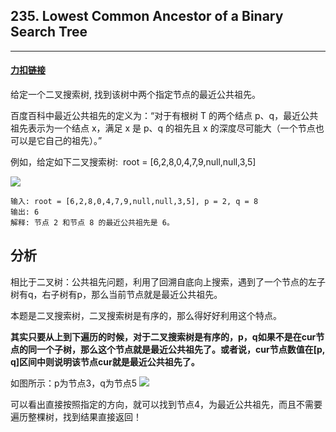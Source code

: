 ## 235. Lowest Common Ancestor of a Binary Search Tree

------



#### [力扣链接](https://leetcode-cn.com/problems/lowest-common-ancestor-of-a-binary-search-tree/)

给定一个二叉搜索树, 找到该树中两个指定节点的最近公共祖先。

百度百科中最近公共祖先的定义为：“对于有根树 T 的两个结点 p、q，最近公共祖先表示为一个结点 x，满足 x 是 p、q 的祖先且 x 的深度尽可能大（一个节点也可以是它自己的祖先）。”

例如，给定如下二叉搜索树:  root = [6,2,8,0,4,7,9,null,null,3,5]

![](https://assets.leetcode-cn.com/aliyun-lc-upload/uploads/2018/12/14/binarysearchtree_improved.png)

```
输入: root = [6,2,8,0,4,7,9,null,null,3,5], p = 2, q = 8
输出: 6 
解释: 节点 2 和节点 8 的最近公共祖先是 6。
```
## 分析

相比于二叉树：公共祖先问题，利用了回溯自底向上搜索，遇到了一个节点的左子树有q，右子树有p，那么当前节点就是最近公共祖先。

本题是二叉搜索树，二叉搜索树是有序的，那么得好好利用这个特点。

**其实只要从上到下遍历的时候，对于二叉搜索树是有序的，p，q如果不是在cur节点的同一个子树，那么这个节点就是最近公共祖先了。或者说，cur节点数值在[p, q]区间中则说明该节点cur就是最近公共祖先了。**

如图所示：p为节点3，q为节点5
![](https://img-blog.csdnimg.cn/20210204150858927.png)

可以看出直接按照指定的方向，就可以找到节点4，为最近公共祖先，而且不需要遍历整棵树，找到结果直接返回！

